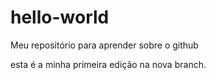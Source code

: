 # hello-world
Meu repositório para aprender sobre o github

esta é a minha primeira edição na nova branch.
